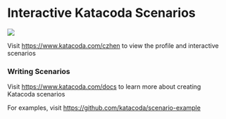 # Interactive Katacoda Scenarios

[![](http://shields.katacoda.com/katacoda/czhen/count.svg)](https://www.katacoda.com/czhen "Get your profile on Katacoda.com")

Visit https://www.katacoda.com/czhen to view the profile and interactive scenarios

### Writing Scenarios
Visit https://www.katacoda.com/docs to learn more about creating Katacoda scenarios

For examples, visit https://github.com/katacoda/scenario-example
